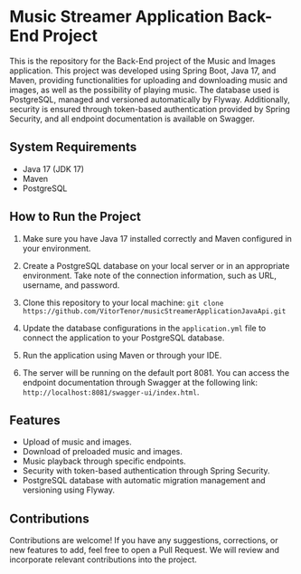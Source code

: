 # Music Streamer Application Back-End Project

This is the repository for the Back-End project of the Music and Images application. This project was developed using Spring Boot, Java 17, and Maven, providing functionalities for uploading and downloading music and images, as well as the possibility of playing music. The database used is PostgreSQL, managed and versioned automatically by Flyway. Additionally, security is ensured through token-based authentication provided by Spring Security, and all endpoint documentation is available on Swagger.

## System Requirements

- Java 17 (JDK 17)
- Maven
- PostgreSQL

## How to Run the Project

1. Make sure you have Java 17 installed correctly and Maven configured in your environment.

2. Create a PostgreSQL database on your local server or in an appropriate environment. Take note of the connection information, such as URL, username, and password.

3. Clone this repository to your local machine:
   `git clone https://github.com/VitorTenor/musicStreamerApplicationJavaApi.git`


4. Update the database configurations in the `application.yml` file to connect the application to your PostgreSQL database.

5. Run the application using Maven or through your IDE.

6. The server will be running on the default port 8081. You can access the endpoint documentation through Swagger at the following link: 
`http://localhost:8081/swagger-ui/index.html`.

## Features

- Upload of music and images.
- Download of preloaded music and images.
- Music playback through specific endpoints.
- Security with token-based authentication through Spring Security.
- PostgreSQL database with automatic migration management and versioning using Flyway.

## Contributions

Contributions are welcome! If you have any suggestions, corrections, or new features to add, feel free to open a Pull Request. We will review and incorporate relevant contributions into the project.


